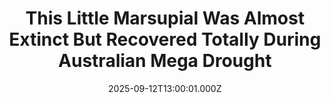 ---
title: "This Little Marsupial Was Almost Extinct But Recovered Totally During Australian Mega Drought"
date: 2025-09-12T13:00:01.000Z
category: Human Kindness
externalLink: "https://www.goodnewsnetwork.org/this-little-marsupial-was-almost-extinct-but-recovered-totally-during-australian-mega-drought/"
image: ""
excerpt: "For an Australian marsupial facing extinction on a continent-wide scale, the news of an oncoming drought back in 2001 probably felt like the coming of the end times. But in a surprising break from the narrative, the ampurta (Dasycercus hillieri) a rat-sized predatory marsupial that was listed as Endangered in 1999, thrived through the lean […] The post This Little…"
---